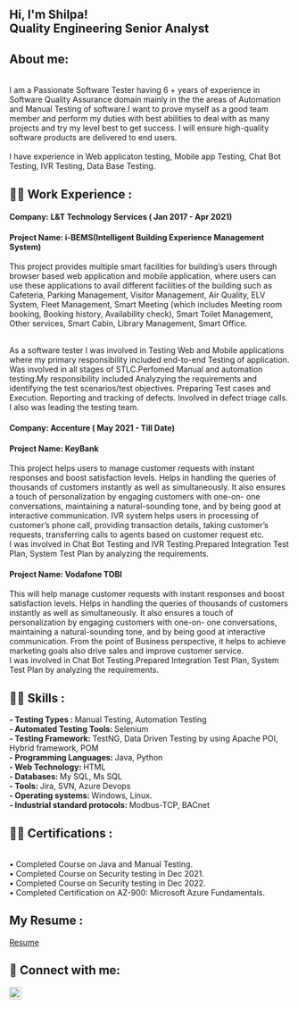 <h2>Hi, I'm Shilpa! <br/>Quality Engineering Senior Analyst</h2>

## About me:
<br>I am a Passionate Software Tester having 6 + years of experience in Software Quality Assurance domain mainly in the the areas of Automation and Manual Testing of software.I want to prove myself as a good team member and perform my duties with best abilities to deal with as many projects and try my level best to get success. I will ensure high-quality software products are delivered to end users.</br>
<br>I have experience in Web applicaton testing, Mobile app Testing, Chat Bot Testing, IVR Testing, Data Base Testing.</br>


<h2>👨‍💻 Work Experience :</h2>
<h4>Company: L&T Technology Services ( Jan 2017 - Apr 2021) </h4>
<h4>Project Name: i-BEMS(Intelligent Building Experience Management System)</h4>
This project provides multiple smart facilities for building’s users through browser based web application and mobile application, where users can use these applications to avail different facilities of the building such as Cafeteria, Parking Management, Visitor Management, Air Quality, ELV System, Fleet Management, Smart Meeting (which includes Meeting room booking, Booking history, Availability check), Smart Toilet Management, Other services, Smart Cabin, Library Management, Smart Office.</h4>


<br>As a software tester I was involved in Testing Web and Mobile applications where my primary responsibility included end-to-end Testing of application. Was involved in all stages of STLC.Perfomed Manual and automation testing.My responsibility included Analyzying the requirements and identifying the test scenarios/test objectives. Preparing Test cases and Execution. Reporting and tracking of defects. Involved in defect triage calls. I also was leading the testing team.</br>

<h4> Company: Accenture ( May 2021 - Till Date) </h4>
<h4>Project Name: KeyBank</h4>
This project helps users to manage customer requests with instant responses and boost satisfaction levels. Helps in handling the queries of thousands of customers instantly as well as simultaneously. It also ensures a touch of personalization by engaging customers with one-on- one conversations, maintaining a natural-sounding tone, and by being good at interactive communication. IVR system helps users in processing of customer’s phone call, providing transaction details, taking customer’s requests, transferring calls to agents based on customer request etc.
<br> I was involved in Chat Bot Testing and IVR Testing.Prepared Integration Test Plan, System Test Plan by analyzing the requirements.</br>
<h4>Project Name: Vodafone TOBI</h4>
This will help manage customer requests with instant responses and boost satisfaction levels. Helps in handling the queries of thousands of customers instantly as well as simultaneously. It also ensures a touch of personalization by engaging customers with one-on- one conversations, maintaining a natural-sounding tone, and by being good at interactive communication. From the point of Business perspective, it helps to achieve marketing goals also drive sales and improve customer service.
<br> I was involved in Chat Bot Testing.Prepared Integration Test Plan, System Test Plan by analyzing the requirements.</br>

<h2>👨‍💻 Skills :</h2>
<b>- Testing Types : </b>Manual Testing, Automation Testing</br>
<b>- Automated Testing Tools: </b>Selenium</br>
<b>- Testing Framework: </b>TestNG, Data Driven Testing by using Apache POI, Hybrid framework, POM</br>
<b>- Programming Languages: </b>Java, Python</br>
<b>- Web Technology: </b>HTML</br>
<b>- Databases: </b>My SQL, Ms SQL</br>
<b>- Tools: </b>Jira, SVN, Azure Devops</br>
<b>- Operating systems: </b>Windows, Linux.</br>
<b>- Industrial standard protocols: </b>Modbus-TCP, BACnet</br>

<h2>👨‍💻 Certifications :</h2></br>
•	Completed Course on Java and Manual Testing.</br>
•	Completed Course on Security testing in Dec 2021.</br>
•	Completed Course on Security testing in Dec 2022.</br>
•	Completed Certification on AZ-900: Microsoft Azure Fundamentals.</br>


<h2>My Resume :</h2>
<p><a href="https://github.com/shilpachaitu/Shilpa/blob/Resume/Resume_SHILPA.pdf">Resume </a></p> 


<h2> 🤳 Connect with me:</h2>


[<img align="left" alt="JoshMadakor | LinkedIn" width="22px" src="https://cdn.jsdelivr.net/npm/simple-icons@v3/icons/linkedin.svg" />][linkedin]


[linkedin]: https://www.linkedin.com/in/shilpa-r-a15072113/

